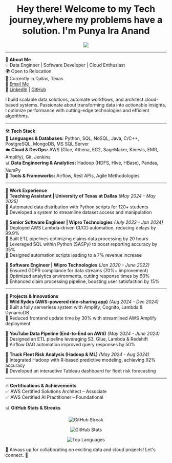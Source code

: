 <h1 align="center">Hey there! Welcome to my Tech journey,where my problems have a solution. I'm Punya Ira Anand</h1>

<p align="center">
  <img src="https://readme-typing-svg.herokuapp.com?font=Fira+Code&duration=2000&pause=500&color=F75C7E&center=true&width=435&lines=Software+Engineer;Tech+Enthusiast;Data+Engineer;Business+Intelligence+Developer;Problem+Solver;ETL+%7C+Cloud+%7C+Analytics;Python+%7C+SQL+%7C+Snowflake;Transforming+Data+Into+Insights" />
</p>

---

🚀 **About Me**  
💡 Data Engineer | Software Developer | Cloud Enthusiast  
🌍 Open to Relocation  
📍 Currently in Dallas, Texas  
📧 [Email Me](mailto:punyaianand01@gmail.com)  
🔗 [LinkedIn](https://www.linkedin.com/in/punya-ira-anand/) | [GitHub](https://github.com/punyanand)  

I build scalable data solutions, automate workflows, and architect cloud-based systems. Passionate about transforming data into actionable insights, I optimize performance with cutting-edge technologies and efficient algorithms.  

---

🛠️ **Tech Stack**  
🚀 **Languages & Databases:** Python, SQL, NoSQL, Java, C/C++, PostgreSQL, MongoDB, MS SQL Server  
☁️ **Cloud & DevOps:** AWS (Glue, Athena, EC2, SageMaker, Kinesis, EMR, Amplify), Git, Jenkins  
📊 **Data Engineering & Analytics:** Hadoop (HDFS, Hive, HBase), Pandas, NumPy  
🔧 **Tools & Frameworks:** Airflow, Rest APIs, Agile Methodologies  

---

💼 **Work Experience**  
📌 **Teaching Assistant | University of Texas at Dallas** *(May 2024 - May 2025)*  
🔹 Automated data distribution with Python scripts for 120+ students  
🔹 Developed a system to streamline dataset access and manipulation  

📌 **Senior Software Engineer | Wipro Technologies** *(July 2022 - Jan 2024)*  
🔹 Deployed AWS Lambda-driven CI/CD automation, reducing delays by 99.9%  
🔹 Built ETL pipelines optimizing claims data processing by 20 hours  
🔹 Leveraged SQL within Python (SASPy) to boost reporting accuracy by 35%  
🔹 Designed automation scripts leading to a 7% revenue increase  

📌 **Software Engineer | Wipro Technologies** *(Jan 2020 - June 2022)*  
🔹 Ensured GDPR compliance for data streams (70%+ improvement)  
🔹 Optimized analytics environments, cutting response times by 60%  
🔹 Enhanced claim processing pipeline, boosting user satisfaction by 15%  

---

🚀 **Projects & Innovations**  
📌 **Wild Rydes (AWS-powered ride-sharing app)** *(Aug 2024 - Dec 2024)*  
🔹 Built a fully serverless system with Amplify, Cognito, Lambda & DynamoDB  
🔹 Reduced frontend update time by 30% with streamlined AWS Amplify deployment  

📌 **YouTube Data Pipeline (End-to-End on AWS)** *(May 2024 - June 2024)*  
🔹 Designed an ETL pipeline leveraging S3, Glue, Lambda & Redshift  
🔹 Airflow DAG automation improved query responses by 50%  

📌 **Truck Fleet Risk Analysis (Hadoop & ML)** *(May 2024 - Aug 2024)*  
🔹 Integrated Hadoop with R-based predictive modeling, achieving 92% accuracy  
🔹 Developed an interactive Tableau dashboard for fleet risk forecasting  

---

🔥 **Certifications & Achievements**  
✅ AWS Certified Solutions Architect – Associate  
✅ AWS Certified AI Practitioner – Foundational  

📊 **GitHub Stats & Streaks**  
<p align="center">
  <img src="https://github-readme-streak-stats.herokuapp.com/?user=punyanand&theme=dark&hide_border=true" alt="GitHub Streak" />
</p>
<p align="center">
  <img src="https://github-readme-stats.vercel.app/api?username=punyanand&show_icons=true&theme=dark" alt="GitHub Stats" />
</p>
<p align="center">
  <img src="https://github-readme-stats.vercel.app/api/top-langs/?username=punyanand&layout=compact&theme=dark" alt="Top Languages" />
</p>

📢 Always up for collaborating on exciting data and cloud projects! Let's connect. 🚀

